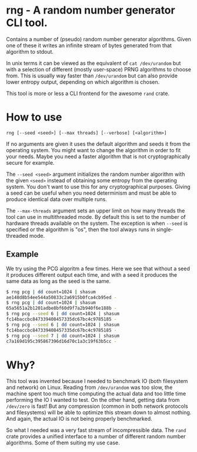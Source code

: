 # rng - A random number generator CLI tool.

Contains a number of (pseudo) random number generator algorithms. Given one of these it writes an
infinite stream of bytes generated from that algorithm to stdout.

In unix terms it can be viewed as the equivalent of `cat /dev/urandom` but with a
selection of different (mostly user-space) PRNG algorithms to choose from. This is usually way
faster than `/dev/urandom` but can also provide lower entropy output, depending on which algorithm
is chosen.

This tool is more or less a CLI frontend for the awesome `rand` crate.

# How to use

```
rng [--seed <seed>] [--max threads] [--verbose] [<algorithm>]
```

If no arguments are given it uses the default algorithm and seeds it from the operating system.
You might want to change the algorithm in order to fit your needs. Maybe you need a faster algorithm
that is not cryptographically secure for example.

The `--seed <seed>` argument initializes the random number algorithm with the given `<seed>` instead
of obtaining some entropy from the operating system. You don't want to use this for any
cryptographical purposes. Giving a seed can be useful when you need determinism and must be able
to produce identical data over multiple runs.

The `--max-threads` argument sets an upper limit on how many threads the tool can use in
multithreaded mode. By default this is set to the number of hardware threads available on
the system. The exception is when `--seed` is specified or the algorithm is "os", then the
tool always runs in single-threaded mode.

## Example

We try using the PCG algoritm a few times. Here we see that without a seed it produces different
output each time, and with a seed it produces the same data as long as the seed is the same.

```bash
$ rng pcg | dd count=1024 | shasum
ae148d8b54ee544a50833c2a6915b0fca4cb95ed -
$ rng pcg | dd count=1024 | shasum
65a5651a2b1201adbe8bf60d9f7a2b940f6e188b -
$ rng pcg --seed 6 | dd count=1024 | shasum
fc14baccbc847339408457335dc67bc4c9785185 -
$ rng pcg --seed 6 | dd count=1024 | shasum
fc14baccbc847339408457335dc67bc4c9785185 -
$ rng pcg --seed 7 | dd count=1024 | shasum
c7a169d195c395867396d16d70c1a3c19f63b5cc -
```

# Why?

This tool was invented because I needed to benchmark IO (both filesystem and network) on Linux.
Reading from `/dev/urandom` was too slow, the machine spent too much time computing the actual data
and too little time performing the IO I wanted to test. On the other hand, getting data from
`/dev/zero` is fast! But any compression (common in both network protocols and filesystems) will be
able to optimize this stream down to almost nothing. And again, the actual IO is not being properly
benchmarked.

So what I needed was a very fast stream of incompressible data. The `rand` crate provides a unified
interface to a number of different random number algorithms. Some of them suiting my use case.
